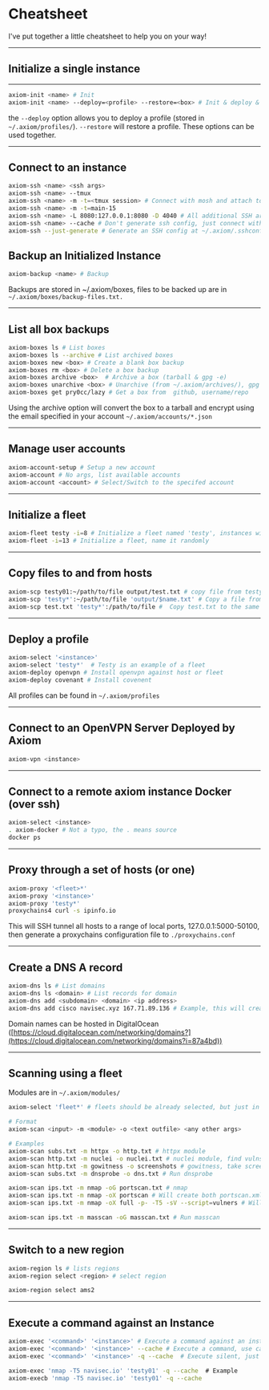 # Cheatsheet

I've put together a little cheatsheet to help you on your way!

---

## Initialize a single instance

---

```bash
axiom-init <name> # Init
axiom-init <name> --deploy=<profile> --restore=<box> # Init & deploy & restore
```

the `--deploy` option allows you to deploy a profile (stored in `~/.axiom/profiles/`). `--restore` will restore a profile. These options can be used together.

---

## Connect to an instance

```bash
axiom-ssh <name> <ssh args>
axiom-ssh <name> --tmux
axiom-ssh <name> -m -t=<tmux session> # Connect with mosh and attach to tmux session
axiom-ssh <name> -m -t=main-15
axiom-ssh <name> -L 8080:127.0.0.1:8080 -D 4040 # All additional SSH args are passed to SSH
axiom-ssh <name> --cache # Don't generate ssh config, just connect with cache
axiom-ssh --just-generate # Generate an SSH config at ~/.axiom/.sshconfig
```

## Backup an Initialized Instance

```bash
axiom-backup <name> # Backup
```

Backups are stored in ~/.axiom/boxes, files to be backed up are in `~/.axiom/boxes/backup-files.txt.`

---

## List all box backups

```bash
axiom-boxes ls # List boxes
axiom-boxes ls --archive # List archived boxes
axiom-boxes new <box> # Create a blank box backup
axiom-boxes rm <box> # Delete a box backup 
axiom-boxes archive <box>  # Archive a box (tarball & gpg -e)
axiom-boxes unarchive <box> # Unarchive (from ~/.axiom/archives/), gpg decrypts
axiom-boxes get pry0cc/lazy # Get a box from  github, username/repo
```

Using the archive option will convert the box to a tarball and encrypt using the email specified in your account `~/.axiom/accounts/*.json`

---

## Manage user accounts

```bash
axiom-account-setup # Setup a new account
axiom-account # No args, list available accounts
axiom-account <account> # Select/Switch to the specifed account
```

---

## Initialize a fleet

```bash
axiom-fleet testy -i=8 # Initialize a fleet named 'testy', instances will be named, testy01, test02 etc
axiom-fleet -i=13 # Initialize a fleet, name it randomly
```

---

## Copy files to and from hosts

```bash
axiom-scp testy01:~/path/to/file output/test.txt # copy file from testy01:~/path/to/file to output/test.txt
axiom-scp 'testy*':~/path/to/file 'output/$name.txt' # Copy a file from every single instance in the testy fleet from the path to the name of the instance, $name gets interpolated. 
axiom-scp test.txt 'testy*':/path/to/file #  Copy test.txt to the same path on each fleet
```

---

## Deploy a profile

```bash
axiom-select '<instance>'
axiom-select 'testy*'  # Testy is an example of a fleet
axiom-deploy openvpn # Install openvpn against host or fleet
axiom-deploy covenant # Install covenent
```

All profiles can be found in `~/.axiom/profiles`

---

## Connect to an OpenVPN Server Deployed by Axiom

```bash
axiom-vpn <instance>
```

---

## Connect to a remote axiom instance Docker (over ssh)

```bash
axiom-select <instance>
. axiom-docker # Not a typo, the . means source
docker ps
```

---

## Proxy through a set of hosts (or one)

```bash
axiom-proxy '<fleet>*'
axiom-proxy '<instance>'
axiom-proxy 'testy*'
proxychains4 curl -s ipinfo.io
```

This will SSH tunnel all hosts to a range of  local ports, 127.0.0.1:5000-50100, then generate a proxychains configuration file to `./proxychains.conf`

---

## Create a DNS A record

```bash
axiom-dns ls # List domains
axiom-dns ls <domain> # List records for domain
axiom-dns add <subdomain> <domain> <ip address>
axiom-dns add cisco navisec.xyz 167.71.89.136 # Example, this will create a record cisco.navisec.xyz pointing to 167.71.89.136 
```

Domain names can be hosted in DigitalOcean ([https://cloud.digitalocean.com/networking/domains?](https://cloud.digitalocean.com/networking/domains?i=87a4bd))

---

## Scanning using a fleet

Modules are in `~/.axiom/modules/`

```bash
axiom-select 'fleet*' # fleets should be already selected, but just in case, select can be a good idea

# Format
axiom-scan <input> -m <module> -o <text outfile> <any other args>

# Examples
axiom-scan subs.txt -m httpx -o http.txt # httpx module
axiom-scan http.txt -m nuclei -o nuclei.txt # nuclei module, find vulns
axiom-scan http.txt -m gowitness -o screenshots # gowitness, take screenshots
axiom-scan subs.txt -m dnsprobe -o dns.txt # Run dnsprobe

axiom-scan ips.txt -m nmap -oG portscan.txt # nmap
axiom-scan ips.txt -m nmap -oX portscan # Will create both portscan.xml & portscan.html
axiom-scan ips.txt -m nmap -oX full -p- -T5 -sV --script=vulners # Will create full.xml, will pass all args to nmap command

axiom-scan ips.txt -m masscan -oG masscan.txt # Run masscan
```

---

## Switch to a new region

```bash
axiom-region ls # lists regions
axiom-region select <region> # select region

axiom-region select ams2
```

---

## Execute a command against an Instance

```bash
axiom-exec '<command>' '<instance>' # Execute a command against an instance
axiom-exec '<command>' '<instance>' --cache # Execute a command, use cached connection
axiom-exec '<command>' '<instance>' -q --cache  # Execute silent, just show command output

axiom-exec 'nmap -T5 navisec.io' 'testy01' -q --cache  # Example
axiom-execb 'nmap -T5 navisec.io' 'testy01' -q --cache
```